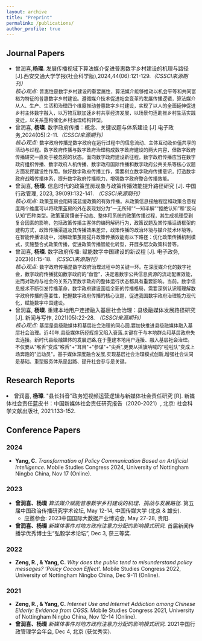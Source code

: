 ```yaml
---
layout: archive
title: "Preprint"
permalink: /publications/
author_profile: true
---
```



## Journal Papers

<ul>
<li>曾润喜,<b>杨璨</b>. 发展传播视域下算法媒介促进普惠数字乡村建设的机理与路径[J].西安交通大学学报(社会科学版),2024,44(06):121-129.<i>（CSSCI来源期刊）</i> <br /></li>
<em>核心观点:</em> <span style="font-size: 0.9em;">普惠性是数字乡村建设的重要属性，算法媒介能够推动以机会平等和共同富裕为特征的普惠数字乡村建设。遵循媒介技术促进社会变革的发展传播逻辑，算法媒介从人、生产、生活和治理四个维度推动普惠数字乡村建设，实现了以人的全面延伸促进乡村主体数字融入，以万物互联加速乡村共享经济发展，以场景勾连助推乡村生活实践变迁，以关系重构催化乡村治理结构转型。</span>
    </li>



<li>曾润喜, <b>杨璨</b>. 数字政府传播：概念、关键议题与体系建设 [J].电子政务,2024(05):2-11.<i>（CSSCI来源期刊）</i> <br /></li>
<em>核心观点:</em> <span style="font-size: 0.9em;">数字政府传播是数字政府在运行过程中的信息流动、主体互动及价值共享的活动与过程。数字政府传播与数字政府治理构成数字政府建设的两大内容，但数字政府传播研究一直处于被忽视的状态。面向数字政府建设新征程，数字政府传播应当在数字政府组织传播、数字政府人机传播、数字政府国际传播和数字政府公共关系等核心议题方面发挥建设性作用。做好数字政府传播工作，需要树立数字政府传播意识，打造数字政府战略传播体系，提升数字政府传播能力，增强数字政府整合传播效能。</span>
    </li>



<li>曾润喜, <b>杨璨</b>. 信息时代的政策茧房现象与政策传播效能提升路径研究 [J]. 中国行政管理, 2023, 39(09):132-141. <i>（CSSCI来源期刊）</i> <br /></li>
<em>核心观点:</em> <span style="font-size: 0.9em;">政策茧房会阻碍或延缓政策的有效传播。从政策信息接触程度和政策合意程度两个维度可以将政策茧房的外在表现划分为“一无所知”“一知半解”“拒绝认知”和“反向认知”四种类型。政策茧房镶嵌于动态、整体和系统的政策传播过程，其生成机理受到复合因素的影响，包括政策传播主客体的编码解码行为，政策议题及其传播话语框架的建构方式，政策传播渠道及其传播效果差异，政策传播的政治环境与媒介技术环境等。在智能传播语境中，消解政策茧房提升政策传播效能有以下路径：优化政策传播机制模式，实施整合式政策传播，促进政策传播智能化转型，开展多层次政策科普等。</span>
    </li>



<li>曾润喜, <b>杨璨</b>. 数字政府传播: 赋能数字中国建设的新议程 [J]. 电子政务, 2023(6):15-18. <i>（CSSCI来源期刊）</i> <br /></li>
<em>核心观点:</em> <span style="font-size: 0.9em;">数字政府传播是数字政府治理过程中的关键一环。在深度媒介化的数字社会，数字政府传播犹如数字政府的“血管”，决定着数字公共信息资源的流动配置效能，进而对政府与社会的关系乃至数字政府的整体运行状态都具有重要影响。当前，数字信息技术不断引发传播革命，数字政府建设面临全新的传播格局，需要深刻认识和理解数字政府传播的重要性，把握数字政府传播的核心议题，促进我国数字政府治理能力现代化，赋能数字中国建设。</span>
    </li>



<li>曾润喜, <b>杨璨</b>. 重建本地用户连接融入基层社会治理：县级融媒体发展路径研究 [J]. 新闻与写作, 2021(05):22-28. <i>（CSSCI来源期刊）</i> <br /></li>
<em>核心观点:</em> <span style="font-size: 0.9em;">基层是县级融媒体和基层社会治理的同心圆,要加快推进县级融媒体融入基层社会治理。近40年,县级媒体历经辉煌又陷入衰落,关键在于与本地群众和基层政府失去连接。新时代县级融媒体的发展进路,在于重建本地用户连接、融入基层社会治理。不仅要从"喉舌"变成"喉舌"+"耳目"+"参谋"+"尖兵",更要从摇旗呐喊的"啦啦队"变成上场奔跑的"运动员"。基于媒体深度融合发展,实现基层社会治理模式创新,增强社会认同是基础、重塑服务体系是出路、提升社会参与是关键。</span>
    </li>
</ul>


## Research Reports 
</ul>
<li>曾润喜, <b>杨璨</b>. "县长抖音"政务短视频运营逻辑与新媒体社会责任研究 [R]. 新媒体社会责任蓝皮书：中国新媒体社会责任研究报告（2020-2021）, 北京: 社会科学文献出版社, 2021:133-152. <br /></li>
</ul>


## Conference Papers

### 2024
- ****Yang, C.**** *Transformation of Policy Communication Based on Artificial Intelligence.* Mobile Studies Congress 2024, University of Nottingham Ningbo China, Nov 17 (Online).

### 2023
- **曾润喜、**杨璨**** *算法媒介赋能普惠数字乡村建设的机理、挑战与发展路径.* 第五届中国政治传播研究学术论坛, May 12-14, 中国传媒大学 (北京 & 雄安).  
  - 应邀参会: 2023中国国际大数据产业博览会, May 27-28, 贵阳.
- **曾润喜、**杨璨**** *新媒体事件对地方政府注意力分配的影响模式研究.* 首届新闻传播学优秀博士生“弘毅学术论坛”, Dec 3, 获三等奖.

### 2022
- **Zeng, R., & **Yang, C.**** *Why does the public tend to misunderstand policy messages? ‘Policy Cocoon Effect’.* Mobile Studies Congress 2022, University of Nottingham Ningbo China, Dec 9-11 (Online).

### 2021
- **Zeng, R., & **Yang, C.**** *Internet Use and Internet Addiction among Chinese Elderly: Evidence from CGSS.* Mobile Studies Congress 2021, University of Nottingham Ningbo China, Nov 12-14 (Online).
- **曾润喜、**杨璨**** *新媒体事件对地方政府注意力分配的影响模式研究.* 2021中国行政管理学会年会, Dec 4, 北京 (获优秀奖).


